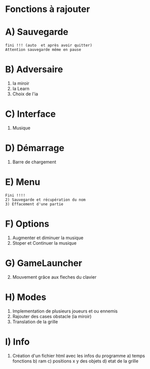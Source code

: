 # Fonctions à rajouter

# A) Sauvegarde
		
	fini !!! (auto  et après avoir quitter)
	Attention sauvegarde même en pause

# B) Adversaire
		
1) Ia miroir
2) Ia Learn
3) Choix de l'ia

# C) Interface 

1) Musique 

# D) Démarrage

1) Barre de chargement

# E) Menu
	Fini !!!!
	2) Sauvegarde et récupération du nom 
	3) Effacement d'une partie

# F) Options 

1) Augmenter et diminuer la musique 
2) Stoper et Continuer la musique

# G) GameLauncher
		
2) Mouvement grâce aux fleches du clavier 

#  H) Modes

1) Implementation de plusieurs joueurs et ou ennemis
2) Rajouter des cases obstacle (ia miroir)
3) Translation de la grille

# I) Info

1) Création d'un fichier html avec les infos du programme
   a) temps fonctions
   b) ram
   c) positions x y des objets
   d) etat de la grille
